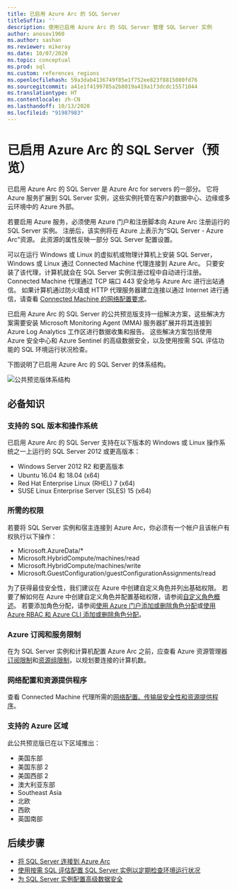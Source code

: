 ```yaml
---
title: 已启用 Azure Arc 的 SQL Server
titleSuffix: ''
description: 使用已启用 Azure Arc 的 SQL Server 管理 SQL Server 实例
author: anosov1960
ms.author: sashan
ms.reviewer: mikeray
ms.date: 10/07/2020
ms.topic: conceptual
ms.prod: sql
ms.custom: references_regions
ms.openlocfilehash: 59a3dab4136749f85e1f752ee823f8815080fd76
ms.sourcegitcommit: a41e1f4199785a2b8019a419a1f3dcdc15571044
ms.translationtype: HT
ms.contentlocale: zh-CN
ms.lasthandoff: 10/13/2020
ms.locfileid: "91987983"
---
```

# <a name="azure-arc-enabled-sql-server-preview"></a>已启用 Azure Arc 的 SQL Server（预览）

已启用 Azure Arc 的 SQL Server 是 Azure Arc for servers 的一部分。 它将 Azure 服务扩展到 SQL Server 实例，这些实例托管在客户的数据中心、边缘或多云环境中的 Azure 外部。

若要启用 Azure 服务，必须使用 Azure 门户和注册脚本向 Azure Arc 注册运行的 SQL Server 实例。 注册后，该实例将在 Azure 上表示为“SQL Server - Azure Arc”资源。 此资源的属性反映一部分 SQL Server 配置设置。

可以在运行 Windows 或 Linux 的虚拟机或物理计算机上安装 SQL Server，Windows 或 Linux 通过 Connected Machine 代理连接到 Azure Arc。 只要安装了该代理，计算机就会在 SQL Server 实例注册过程中自动进行注册。 Connected Machine 代理通过 TCP 端口 443 安全地与 Azure Arc 进行出站通信。 如果计算机通过防火墙或 HTTP 代理服务器建立连接以通过 Internet 进行通信，请查看 [Connected Machine 的网络配置要求](/azure/azure-arc/servers/agent-overview#prerequisites)。

已启用 Azure Arc 的 SQL Server 的公共预览版支持一组解决方案，这些解决方案需要安装 Microsoft Monitoring Agent (MMA) 服务器扩展并将其连接到 Azure Log Analytics 工作区进行数据收集和报告。 这些解决方案包括使用 Azure 安全中心和 Azure Sentinel 的高级数据安全，以及使用按需 SQL 评估功能的 SQL 环境运行状况检查。

下图说明了已启用 Azure Arc 的 SQL Server 的体系结构。

![公共预览版体系结构](media/overview/pubic-preview-architecture.png)

## <a name="prerequisites"></a>必备知识

### <a name="supported-sql-versions-and-operating-systems"></a>支持的 SQL 版本和操作系统

已启用 Azure Arc 的 SQL Server 支持在以下版本的 Windows 或 Linux 操作系统之一上运行的 SQL Server 2012 或更高版本：

- Windows Server 2012 R2 和更高版本
- Ubuntu 16.04 和 18.04 (x64)
- Red Hat Enterprise Linux (RHEL) 7 (x64) 
- SUSE Linux Enterprise Server (SLES) 15 (x64)

### <a name="required-permissions"></a>所需的权限

若要将 SQL Server 实例和宿主连接到 Azure Arc，你必须有一个帐户且该帐户有权执行以下操作：
   * Microsoft.AzureData/*
   * Microsoft.HybridCompute/machines/read
   * Microsoft.HybridCompute/machines/write
   * Microsoft.GuestConfiguration/guestConfigurationAssignments/read

为了获得最佳安全性，我们建议在 Azure 中创建自定义角色并列出基础权限。 若要了解如何在 Azure 中创建自定义角色并配置基础权限，请参阅[自定义角色概述](/azure/active-directory/users-groups-roles/roles-custom-overview)。 若要添加角色分配，请参阅[使用 Azure 门户添加或删除角色分配](/azure/role-based-access-control/role-assignments-portal)或[使用 Azure RBAC 和 Azure CLI 添加或删除角色分配](/azure/role-based-access-control/role-assignments-cli)。

### <a name="azure-subscription-and-service-limits"></a>Azure 订阅和服务限制

在为 SQL Server 实例和计算机配置 Azure Arc 之前，应查看 Azure 资源管理器[订阅限制](/azure/azure-resource-manager/management/azure-subscription-service-limits#subscription-limits)和[资源组限制](/azure/azure-resource-manager/management/azure-subscription-service-limits#resource-group-limits)，以规划要连接的计算机数。

### <a name="networking-configuration-and-resource-providers"></a>网络配置和资源提供程序

查看 Connected Machine 代理所需的[网络配置、传输层安全性和资源提供程序](/azure/azure-arc/servers/agent-overview#prerequisites)。

### <a name="supported-azure-regions"></a>支持的 Azure 区域

此公共预览版已在以下区域推出：
- 美国东部
- 美国东部 2
- 美国西部 2
- 澳大利亚东部
- Southeast Asia
- 北欧
- 西欧
- 英国南部

## <a name="next-steps"></a>后续步骤

- [将 SQL Server 连接到 Azure Arc](connect.md)
- [使用按需 SQL 评估配置 SQL Server 实例以定期检查环境运行状况](assess.md)
- [为 SQL Server 实例配置高级数据安全](configure-advanced-data-security.md)